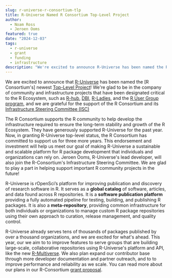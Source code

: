 ```yaml
---
slug: r-universe-r-consortium-tlp
title: R-Universe Named R Consortium Top-Level Project
author:
  - Noam Ross
  - Jeroen Ooms
featured: true
date: "2024-12-03"
tags:
  - r-universe
  - grant
  - funding
  - infrastructure
description: "We're excited to announce R-Universe has been named the R-Consortium's newest Top-Level Project."
---
```


We are excited to announce that [R-Universe](/r-universe/)
has been named the [R Consortium's] newest [Top-Level Project](https://r-consortium.org/all-projects/)!  We're glad
to be in the company of community and infrastructure projects that have been
designated critical to the R Ecosystem, such as [R-hub](https://blog.r-hub.io/), [DBI](https://r-dbi.org/), [R-Ladies](https://rladies.org/), and the
[R User Group program](https://r-consortium.org/all-projects/isc-working-groups.html), and we are grateful for the support of the R Consortium and
its [Infrastructure Steering Committee (ISC)](https://r-consortium.org/about/governance#infrastructure-steering-committee)

The R Consortium supports the R community to help develop the infrastructure
required to ensure the long-term stability and growth of the R Ecosystem. They
have generously supported R-Universe for the past year. Now, in
granting R-Universe top-level status, the R Consortium has committed to support
us for three more years. This endorsement and investment will help us meet our goal 
of making R-Universe a sustainable and scalable platform for R package
development that individuals and organizations can rely on. Jeroen Ooms,
R-Universe's lead developer, will also join the R-Consortium's Infrastructure
Steering Committee. We are glad to play a part in helping support important
R community projects in the future!

R-Universe is rOpenSci’s platform for improving publication and discovery of research software in R.
It serves as a **global catalog** of software, articles, and data found
across R repositories.  It is a **software publication platform** providing a fully
automated pipeline for testing, building, and publishing R packages. It is also
a **meta-repository**, providing common infrastructure for both individuals or
organizations to manage custom R package repositories using their own approach
to curation, release management, and quality control.

R-Universe already serves tens of thousands of packages published by over a thousand
organizations, and we are excited for what's ahead. This year, our we aim to to improve features to serve groups that
are building large-scale, collaborative repositories using R-Universe's platform
and API, like the new [R-Multiverse](https://r-multiverse.org/). 
We also plan expand our contributor base through more developer documentation and
partner outreach, and to to improve performance and reliability as we scale. You
can read more about our plans in our R-Consortium 
[grant proposal](https://github.com/r-universe-org/consortium).

